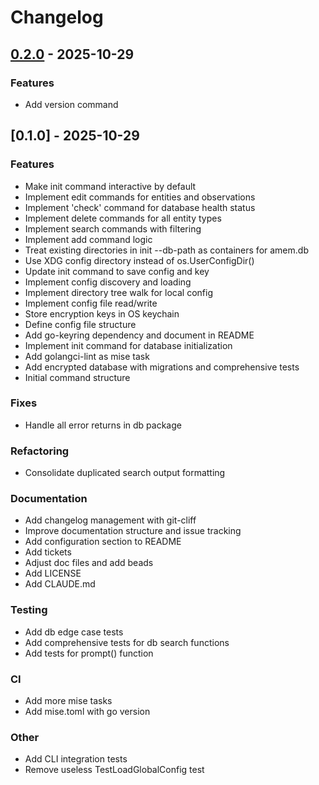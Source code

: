 # Changelog

## [0.2.0] - 2025-10-29

### Features
- Add version command

## [0.1.0] - 2025-10-29

### Features
- Make init command interactive by default
- Implement edit commands for entities and observations
- Implement 'check' command for database health status
- Implement delete commands for all entity types
- Implement search commands with filtering
- Implement add command logic
- Treat existing directories in init --db-path as containers for amem.db
- Use XDG config directory instead of os.UserConfigDir()
- Update init command to save config and key
- Implement config discovery and loading
- Implement directory tree walk for local config
- Implement config file read/write
- Store encryption keys in OS keychain
- Define config file structure
- Add go-keyring dependency and document in README
- Implement init command for database initialization
- Add golangci-lint as mise task
- Add encrypted database with migrations and comprehensive tests
- Initial command structure

### Fixes
- Handle all error returns in db package

### Refactoring
- Consolidate duplicated search output formatting

### Documentation
- Add changelog management with git-cliff
- Improve documentation structure and issue tracking
- Add configuration section to README
- Add tickets
- Adjust doc files and add beads
- Add LICENSE
- Add CLAUDE.md

### Testing
- Add db edge case tests
- Add comprehensive tests for db search functions
- Add tests for prompt() function

### CI
- Add more mise tasks
- Add mise.toml with go version

### Other
- Add CLI integration tests
- Remove useless TestLoadGlobalConfig test

[0.2.0]: https://github.com/mybuddymichael/amem/compare/v0.1.0..v0.2.0

<!-- generated by git-cliff -->
